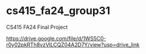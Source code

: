 # cs415_fa24_group31
CS415 FA24 Final Project 


https://drive.google.com/file/d/1WS5C0-r0y02pkRTh8vzVlLCQZ04A2D7Y/view?usp=drive_link
